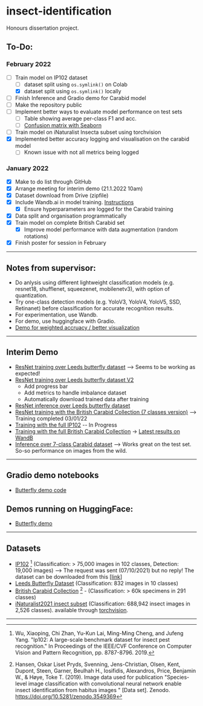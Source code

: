 # insect-identification
Honours dissertation project.

## To-Do:
### February 2022
- [ ] Train model on IP102 dataset
    * [ ] dataset split using `os.symlink()` on Colab
    * [X] dataset split using `os.symlink()` locally
- [ ] Finish Inference and Gradio demo for Carabid model
- [ ] Make the repository public
- [ ] Implement better ways to evaluate model performance on test sets
    * [ ] Table showing average per-class F1 and acc.
    * [ ] [Confusion matrix with Seaborn](https://stackoverflow.com/questions/35572000/how-can-i-plot-a-confusion-matrix)
- [ ] Train model on iNaturalist Insecta subset using torchvision
- [X] Implemented better accuracy logging and visualisation on the carabid model
    * [ ] Known issue with not all metrics being logged 

### January 2022
- [X] Make to do list through GitHub
- [X] Arrange meeting for interim demo (21.1.2022 10am)
- [X] Dataset download from Drive (zipfile)
- [X] Include Wandb.ai in model training. [Instructions](https://wandb.ai/quickstart/pytorch)
    * [X] Ensure hyperparameters are logged for the Carabid training
- [X] Data split and organisation programmatically
- [X] Train model on complete British Carabid set
    * [X] Improve model performance with data augmentation (random rotations)
- [X] Finish poster for session in February

---

## Notes from supervisor:
- Do anlysis using different lightweight classification models (e.g. resnet18, shufflenet, squeezenet, mobilenetv3), with option of quantization.
- Try one-class detection models (e.g. YoloV3, YoloV4, YoloV5, SSD, Retinanet) before classification for accurate recognition results.
- For experimentation, use Wandb.
- For demo, use huggingface with Gradio.
- [Demo for weighted accruacy / better visualization](https://colab.research.google.com/drive/1Jsdfmc4Xd3gJYui2VLXfUfHnOOMJnJAE?usp=sharing)

---

## Interim Demo
- [ResNet training over Leeds butterfly dataset](https://colab.research.google.com/drive/1JqHID3-KIvsfbumllTjkLdK874SsaJNE?usp=sharing) --> Seems to be working as expected!
- [ResNet training over Leeds butterfly dataset V2](https://colab.research.google.com/drive/1NaDv2CKRmSXBhmNzefaneiW2hQF0qy_T?usp=sharing)
  - Add progress bar
  - Add metrics to handle imbalance dataset
  - Automatically download trained data after training
- [ResNet inference over Leeds butterfly dataset](https://colab.research.google.com/drive/1c8VLUCzBIN1YQsZRbxZehzIvayy_TLSO?usp=sharing)
- [ResNet training with the British Carabid Collection (7 classes version)](https://colab.research.google.com/drive/16oIcx00ae0xaplaCDcvFyCOrd8zcLKLM?usp=sharing) --> Training completed 03/01/22
- [Training with the full IP102](https://colab.research.google.com/drive/1uCMSaN3Xq_CiHeduMSPDhU1hi-STMkER?usp=sharing) -- In Progress
- [Training with the full British Carabid Collection](https://colab.research.google.com/drive/1d4mfJhuquR0AEMNnJK8Xet-4_RD8ooCW?usp=sharing) -> [Latest results on WandB](https://wandb.ai/mawady-stirling/insect_carabids/overview)
- [Inference over 7-class Carabid dataset](https://colab.research.google.com/drive/1lhOWyEJ9Y9N2nN4qeGGJ5_ISNnAHv8Bm?usp=sharing) --> Works great on the test set. So-so performance on images from the wild.

---
## Gradio demo notebooks
- [Butterfly demo code](https://colab.research.google.com/drive/1bfiqPwL-ueeRDCy_Atl-fmKfhHYo0KnS?usp=sharing)
## Demos running on HuggingFace:
- [Butterfly demo](https://huggingface.co/spaces/ttheland/demo-butterfly-spaces)
---
## Datasets
- [IP102](https://github.com/xpwu95/IP102) [^1] (Classification: > 75,000 images in 102 classes, Detection: 19,000 images) --> The request was sent (07/10/2021) but no reply! The dataset can be downloaded from this [[link](https://drive.google.com/drive/folders/1svFSy2Da3cVMvekBwe13mzyx38XZ9xWo?usp=sharing)]
- [Leeds Butterfly Dataset](http://www.josiahwang.com/dataset/leedsbutterfly/) (Classification: 832 images in 10 classes)
- [British Carabid Collection](https://zenodo.org/record/3549369#.XvI_jMfVLIU) [^2] - (Classification: > 60k specimens in 291 classes)
- [iNaturalist2021 insect subset](https://github.com/visipedia/inat_comp/tree/master/2021) (Classification: 688,942 insect images in 2,526 classes). available through [torchvision](https://pytorch.org/vision/stable/datasets.html#inaturalist).

---

[^1]: Wu, Xiaoping, Chi Zhan, Yu-Kun Lai, Ming-Ming Cheng, and Jufeng Yang. "Ip102: A large-scale benchmark dataset for insect pest recognition." In Proceedings of the IEEE/CVF Conference on Computer Vision and Pattern Recognition, pp. 8787-8796. 2019.
[^2]: Hansen, Oskar Liset Pryds, Svenning, Jens-Christian, Olsen, Kent, Dupont, Steen, Garner, Beulhah H., Iosifidis, Alexandros, Price, Benjamin W., & Høye, Toke T. (2019). Image data used for publication "Species-level image classification with convolutional neural network enable insect identification from habitus images " [Data set]. Zenodo. https://doi.org/10.5281/zenodo.3549369
